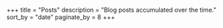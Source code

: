 +++
title = "Posts"
description = "Blog posts accumulated over the time."
sort_by = "date"
paginate_by = 8
+++
